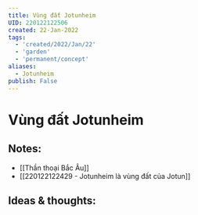 ```yaml
---
title: Vùng đất Jotunheim
UID: 220122122506
created: 22-Jan-2022
tags:
  - 'created/2022/Jan/22'
  - 'garden'
  - 'permanent/concept'
aliases:
  - Jotunheim
publish: False
---
```

# Vùng đất Jotunheim

## Notes:
- [[Thần thoại Bắc Âu]]
- [[220122122429 - Jotunheim là vùng đất của Jotun]]
## Ideas & thoughts:



